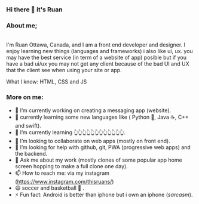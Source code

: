 ### Hi there 👋 it's Ruan

<!--
**thisRuan/thisruan** is a ✨ _special_ ✨ repository because its `README.md` (this file) appears on your GitHub profile.

Here are some ideas to get you started:-->
### About me;
  <br> I'm Ruan Ottawa, Canada, and I am a front end developer and designer. I enjoy learning new things (languages and frameworks) i also like ui, ux. you may have the best service (in term of a website of app) posible but if you have a bad ui/ux you may not get any client because of the bad UI and UX that the client see when using your site or app.

What I know: HTML, CSS and JS

### More on me:
- 🔭 I’m currently working on creating a messaging app (website).
- 📳 currently learning some new languages like ( Python 🐍, Java ☕️, C++ and swift).
- 🌱 I’m currently learning 👆👆👆👆👆👆👆👆👆👆👆👆.
- 👯 I’m looking to collaborate on web apps (mostly on front end).
- 🤔 I’m looking for help with github, git, PWA (progressive web apps) and the backend.
- 💬 Ask me about my work (mostly clones of some popular app home screen hopping to make a full clone one day).
- 📫 How to reach me: via my instagram (https://www.instagram.com/thisruans/)
- 😄 soccer and basketball 🏀 .
- ⚡ Fun fact: Android is better than iphone but i own an iphone (*sarcasm*).
